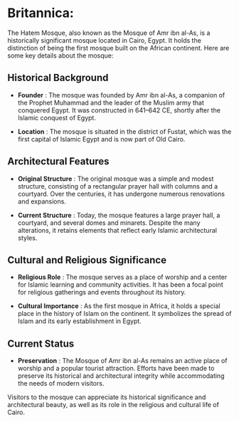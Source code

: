 
# Britannica:
The Hatem Mosque, also known as the Mosque of Amr ibn al-As, is a historically
significant mosque located in Cairo, Egypt. It holds the distinction of being
the first mosque built on the African continent. Here are some key details
about the mosque:

## Historical Background

  * **Founder** : The mosque was founded by Amr ibn al-As, a companion of the Prophet Muhammad and the leader of the Muslim army that conquered Egypt. It was constructed in 641–642 CE, shortly after the Islamic conquest of Egypt.

  * **Location** : The mosque is situated in the district of Fustat, which was the first capital of Islamic Egypt and is now part of Old Cairo.

## Architectural Features

  * **Original Structure** : The original mosque was a simple and modest structure, consisting of a rectangular prayer hall with columns and a courtyard. Over the centuries, it has undergone numerous renovations and expansions.

  * **Current Structure** : Today, the mosque features a large prayer hall, a courtyard, and several domes and minarets. Despite the many alterations, it retains elements that reflect early Islamic architectural styles.

## Cultural and Religious Significance

  * **Religious Role** : The mosque serves as a place of worship and a center for Islamic learning and community activities. It has been a focal point for religious gatherings and events throughout its history.

  * **Cultural Importance** : As the first mosque in Africa, it holds a special place in the history of Islam on the continent. It symbolizes the spread of Islam and its early establishment in Egypt.

## Current Status

  * **Preservation** : The Mosque of Amr ibn al-As remains an active place of worship and a popular tourist attraction. Efforts have been made to preserve its historical and architectural integrity while accommodating the needs of modern visitors.

Visitors to the mosque can appreciate its historical significance and
architectural beauty, as well as its role in the religious and cultural life
of Cairo.


